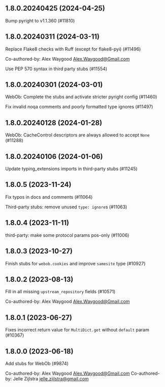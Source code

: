 ## 1.8.0.20240425 (2024-04-25)

Bump pyright to v1.1.360 (#11810)

## 1.8.0.20240311 (2024-03-11)

Replace Flake8 checks with Ruff (except for flake8-pyi) (#11496)

Co-authored-by: Alex Waygood <Alex.Waygood@Gmail.com>

Use PEP 570 syntax in third party stubs (#11554)

## 1.8.0.20240301 (2024-03-01)

WebOb: Complete the stubs and activate stricter pyright config (#11460)

Fix invalid noqa comments and poorly formatted type ignores (#11497)

## 1.8.0.20240128 (2024-01-28)

WebOb: CacheControl descriptors are always allowed to accept `None` (#11288)

## 1.8.0.20240106 (2024-01-06)

Update typing_extensions imports in third-party stubs (#11245)

## 1.8.0.5 (2023-11-24)

Fix typos in docs and comments (#11064)

Third-party stubs: remove unused `type: ignore`s (#11063)

## 1.8.0.4 (2023-11-11)

third-party: make some protocol params pos-only (#11006)

## 1.8.0.3 (2023-10-27)

Finish stubs for `webob.cookies` and improve `samesite` type (#10927)

## 1.8.0.2 (2023-08-13)

Fill in all missing `upstream_repository` fields (#10571)

Co-authored-by: Alex Waygood <Alex.Waygood@Gmail.com>

## 1.8.0.1 (2023-06-27)

Fixes incorrect return value for `MultiDict.get` without `default` param (#10367)

## 1.8.0.0 (2023-06-18)

Add stubs for WebOb (#9874)

Co-authored-by: Alex Waygood <Alex.Waygood@Gmail.com>
Co-authored-by: Jelle Zijlstra <jelle.zijlstra@gmail.com>

